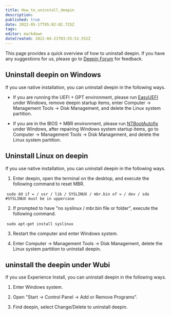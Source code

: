 ```yaml
---
title: How_to_uninstall_deepin
description: 
published: true
date: 2022-05-17T05:02:02.725Z
tags: 
editor: markdown
dateCreated: 2022-04-21T03:55:52.552Z
---
```


This page provides a quick overview of how to uninstall deepin. If you have any suggestions for us, please go to [Deepin Forum](https://bbs.deepin.org/forum.php?mod=forumdisplay&fid=70) for feedback.

## Uninstall deepin on Windows

If you use native installation, you can uninstall deepin in the following ways.

* If you are running the UEFI + GPT environment, please run [EasyUEFI](http://www.easyuefi.com/index-cn.html) under Windows, remove deepin startup items, enter Computer -> Management Tools -> Disk Management, and delete the Linux system partition.

* If you are in the BIOS + MBR environment, please run [NTBootAutofix](http://pan.baidu.com/s/1c0T9tOO) under Windows, after repairing Windows system startup items, go to Computer -> Management Tools -> Disk Management, and delete the Linux system partition.

## Uninstall Linux on deepin

If you use native installation, you can uninstall deepin in the following ways.

1. Enter deepin, open the terminal on the desktop, and execute the following command to reset MBR.

 `sudo dd if = / usr / lib / SYSLINUX / mbr.bin of = / dev / sda #SYSLINUX must be in uppercase`

2. If prompted to have "no syslinux / mbr.bin file or folder", execute the following command.

 `sudo apt-get install syslinux`

3. Restart the computer and enter Windows system.

4. Enter Computer -> Management Tools -> Disk Management, delete the Linux system partition to uninstall deepin.

## uninstall the deepin under Wubi

If you use Experience Install, you can uninstall deepin in the following ways.

1. Enter Windows system.

2. Open "Start -> Control Panel -> Add or Remove Programs".

3. Find deepin, select Change/Delete to uninstall deepin.
